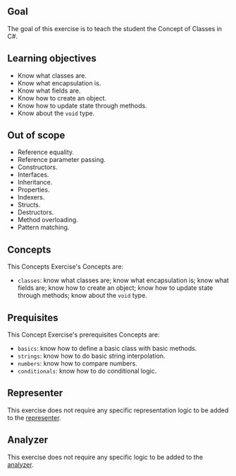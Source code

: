 ## Goal

The goal of this exercise is to teach the student the Concept of Classes in C#.

## Learning objectives

- Know what classes are.
- Know what encapsulation is.
- Know what fields are.
- Know how to create an object.
- Know how to update state through methods.
- Know about the `void` type.

## Out of scope

- Reference equality.
- Reference parameter passing.
- Constructors.
- Interfaces.
- Inheritance.
- Properties.
- Indexers.
- Structs.
- Destructors.
- Method overloading.
- Pattern matching.

## Concepts

This Concepts Exercise's Concepts are:

- `classes`: know what classes are; know what encapsulation is; know what fields are; know how to create an object; know how to update state through methods; know about the `void` type.

## Prequisites

This Concept Exercise's prerequisites Concepts are:

- `basics`: know how to define a basic class with basic methods.
- `strings`: know how to do basic string interpolation.
- `numbers`: know how to compare numbers.
- `conditionals`: know how to do conditional logic.

## Representer

This exercise does not require any specific representation logic to be added to the [representer][representer].

## Analyzer

This exercise does not require any specific logic to be added to the [analyzer][analyzer].

[analyzer]: https://github.com/exercism/csharp-analyzer
[representer]: https://github.com/exercism/csharp-representer
